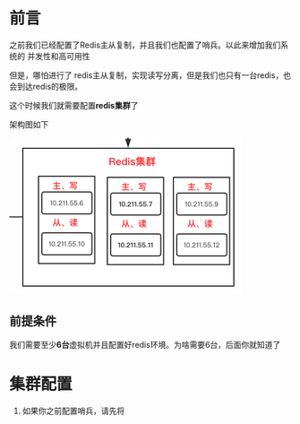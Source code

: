 # 前言

之前我们已经配置了Redis主从复制，并且我们也配置了哨兵。以此来增加我们系统的 并发性和高可用性

但是，哪怕进行了 redis主从复制，实现读写分离，但是我们也只有一台redis，也会到达redis的极限。

这个时候我们就需要配置**redis集群**了



架构图如下

![](img/Xnip2020-02-08_10-40-03.jpg)

## 前提条件

我们需要至少**6台**虚拟机并且配置好redis环境。为啥需要6台，后面你就知道了



# 集群配置

1. 如果你之前配置哨兵，请先将